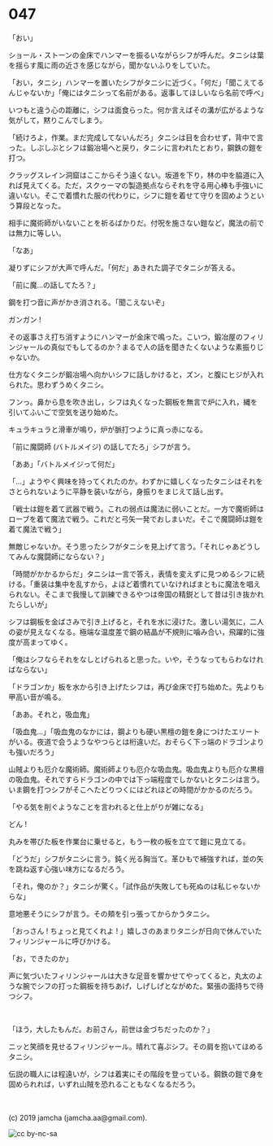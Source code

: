 

# 047

「おい」

ショール・ストーンの金床でハンマーを振るいながらシフが呼んだ。タニシは葉を揺らす風に雨の近さを感じながら，聞かないふりをしていた。

「おい，タニシ」ハンマーを置いたシフがタニシに近づく。「何だ」「聞こえてるんじゃないか」「俺にはタニシって名前がある。返事してほしいなら名前で呼べ」

いつもと違う心の距離に，シフは面食らった。何か言えばその溝が広がるような気がして，黙りこんでしまう。

「続けろよ，作業。まだ完成してないんだろ」タニシは目を合わせず，背中で言った。しぶしぶとシフは鍛冶場へと戻り，タニシに言われたとおり，鋼鉄の鎧を打つ。

クラッグスレイン洞窟はここからそう遠くない。坂道を下り，林の中を脇道に入れば見えてくる。ただ，スクゥーマの製造拠点ならそれを守る用心棒も手強いに違いない。そこで着慣れた服の代わりに，シフに鎧を着せて守りを固めようという算段となった。

相手に魔術師がいないことを祈るばかりだ。付呪を施さない鎧など，魔法の前では無力に等しい。

「なあ」

凝りずにシフが大声で呼んだ。「何だ」あきれた調子でタニシが答える。

「前に魔…の話してたろ？」

鋼を打つ音に声がかき消される。「聞こえないぞ」

ガンガン !

その返事さえ打ち消すようにハンマーが金床で鳴った。こいつ，鍛冶屋のフィリンジャールの真似でもしてるのか？まるで人の話を聞きたくないような素振りじゃないか。

仕方なくタニシが鍛冶場へ向かいシフに話しかけると，ズン，と腹にヒジが入れられた。思わずうめくタニシ。

フンっ。鼻から息を吹き出し，シフは丸くなった鋼板を無言で炉に入れ，縄を引いてふいごで空気を送り始めた。

キュラキュラと滑車が鳴り，炉が脈打つように真っ赤になる。

「前に魔闘師 (バトルメイジ) の話してたろ」シフが言う。

「ああ」「バトルメイジって何だ」

「…」ようやく興味を持ってくれたのか。わずかに嬉しくなったタニシはそれをさとられないように平静を装いながら，身振りをまじえて話し出す。

「戦士は鎧を着て武器で戦う。これの弱点は魔法に弱いことだ。一方で魔術師はローブを着て魔法で戦う。これだと弓矢一発でおしまいだ。そこで魔闘師は鎧を着て魔法で戦う」

無敵じゃないか。そう思ったシフがタニシを見上げて言う。「それじゃあどうしてみんな魔闘師にならない？」

「時間がかかるからだ」タニシは一言で答え，表情を変えずに見つめるシフに続ける。「重装は集中を乱すから，よほど着慣れていなければまともに魔法を唱えられない。そこまで我慢して訓練できるやつは帝国の精鋭として昔は引き抜かれたらしいが」

シフは鋼板を金ばさみで引き上げると，それを水に浸けた。激しい湯気に，二人の姿が見えなくなる。極端な温度差で鋼の結晶が不規則に噛み合い，飛躍的に強度が高まってゆく。

「俺はシフならそれをなしとげられると思った。いや，そうなってもらわなければならない」

「ドラゴンか」板を水から引き上げたシフは，再び金床で打ち始めた。先よりも甲高い音が鳴る。

「ああ。それと，吸血鬼」

「吸血鬼…」「吸血鬼のなかには，鋼よりも硬い黒檀の鎧を身につけたエリートがいる。夜道で会うようなやつらとは桁違いだ。おそらく下っ端のドラゴンよりも強いだろう」

山賊よりも厄介な魔術師。魔術師よりも厄介な吸血鬼。吸血鬼よりも厄介な黒檀の吸血鬼。それですらドラゴンの中では下っ端程度でしかないとタニシは言う。いま鋼を打つシフがそこへたどりつくにはどれほどの時間がかかるのだろう。

「やる気を削ぐようなことを言われると仕上がりが雑になる」

どん ! 

丸みを帯びた板を作業台に乗せると，もう一枚の板を立てて鎧に見立てる。

「どうだ」シフがタニシに言う。鈍く光る胸当て。革ひもで補強すれば，並の矢を跳ね返す心強い味方になるだろう。

「それ，俺のか？」タニシが驚く。「試作品が失敗しても死ぬのは私じゃないからな」

意地悪そうにシフが言う。その頬を引っ張ってからかうタニシ。

「おっさん ! ちょっと見てくれよ ! 」嬉しさのあまりタニシが日向で休んでいたフィリンジャールに呼びかける。

「お，できたのか」

声に気づいたフィリンジャールは大きな足音を響かせてやってくると，丸太のような腕でシフの打った鋼板を持ちあげ，しげしげとながめた。緊張の面持ちで待つシフ。

<br>

「ほう，大したもんだ。お前さん，前世は金づちだったのか？」

ニッと笑顔を見せるフィリンジャール。晴れて喜ぶシフ。その肩を抱いてほめるタニシ。

伝説の職人には程遠いが，シフは着実にその階段を登っている。鋼鉄の鎧で身を固められれば，いずれ山賊を恐れることもなくなるだろう。

<br>
<br>
(c) 2019 jamcha (jamcha.aa@gmail.com).

![cc by-nc-sa](https://i.creativecommons.org/l/by-nc-sa/4.0/88x31.png)

